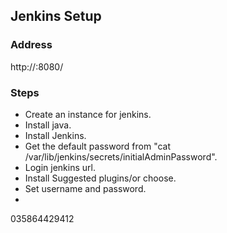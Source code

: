 ## Jenkins Setup

### Address
http://<IP or the hostname>:8080/

### Steps
- Create an instance for jenkins.
- Install java.
- Install Jenkins.
- Get the default password from "cat /var/lib/jenkins/secrets/initialAdminPassword".
- Login jenkins url.
- Install Suggested plugins/or choose.
- Set username and password.
-


035864429412
